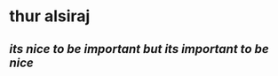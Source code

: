 <h1><b> thur alsiraj</b></h1>
<h2><em>its nice to be important but its important to be nice</em></h2>
<img scr="https://github.com/thuraalsiraj/becode2/blob/master/bushra.jpg/>
<p>i love pizze</p>
<table>

   <thead>
    <tr>
        <th>Birthday</th>
        <th>Favorite color</th>
        <th>Favorite food</th>
    </tr> 
   </thead>
   <tbody>
    <tr>
        <td >شيار</td>
        <td>20</td>
        <td>هولندا</td>
    </tr>
   
